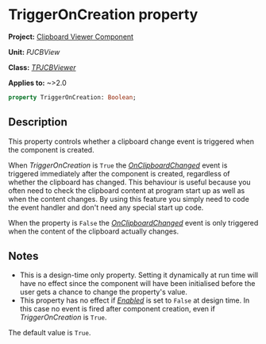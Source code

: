# TriggerOnCreation property

**Project:** [Clipboard Viewer Component](../API.md)

**Unit:** _PJCBView_

**Class:** [_TPJCBViewer_](./TPJCBViewer.md)

**Applies to:** ~>2.0

```pascal
property TriggerOnCreation: Boolean;
```

## Description

This property controls whether a clipboard change event is triggered when the component is created.

When _TriggerOnCreation_ is `True` the [_OnClipboardChanged_](./TPJCBViewer-OnClipboardChanged.md) event is triggered immediately after the component is created, regardless of whether the clipboard has changed. This behaviour is useful because you often need to check the clipboard content at program start up as well as when the content changes. By using this feature you simply need to code the event handler and don't need any special start up code.

When the property is `False` the [_OnClipboardChanged_](./TPJCBViewer-OnClipboardChanged.md) event is only triggered when the content of the clipboard actually changes.

## Notes

* This is a design-time only property. Setting it dynamically at run time will have no effect since the component will have been initialised before the user gets a chance to change the property's value.
* This property has no effect if [_Enabled_](./TPJCBViewer-Enabled.md) is set to `False` at design time. In this case no event is fired after component creation, even if _TriggerOnCreation_ is `True`.

The default value is `True`.
